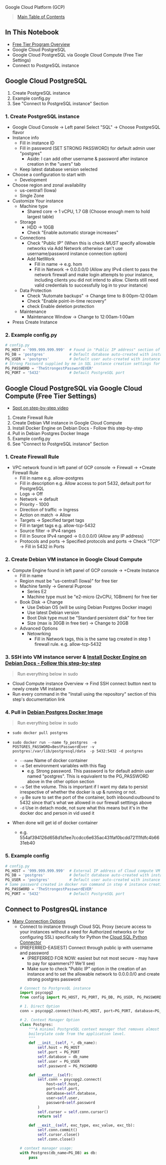 Google Cloud Platform (GCP)
> [Main Table of Contents](../README.md)

## In This Notebook
- [Free Tier Program Overview](https://cloud.google.com/free/docs/free-cloud-features#free-trial)
- Google Cloud PostgreSQL
- Google Cloud PostgreSQL via Google Cloud Compute (Free Tier Settings)
- Connect to PostgreSQL instance

## Google Cloud PostgreSQL  

1. Create PostgreSQL instance
2. Example config.py
3. See "Connect to PostgreSQL instance" Section

### 1. Create PostgreSQL instance

- Google Cloud Console -> Left panel Select "SQL" -> Choose PostgreSQL flavor
- Instance info
    - Fill in instance ID
    - Fill in password (SET STRONG PASSWORD) for default admin user "postgres"
        - Aside: I can add other username & password after instance creation in the "users" tab
    - Keep latest database version selected
- Choose a configuration to start with
    - Development
- Choose region and zonal availability
    - us-central1 (Iowa)
    - Single Zone
- Customize Your instance
    - Machine type
        - Shared core -> 1 vCPU, 1.7 GB (Choose enough mem to hold largest table)
    - Storage
        - HDD -> 10GB
        - Check "Enable automatic storage increases"
    - Connections
        - Check "Public IP" (When this is check *MUST* specify allowable networks via Add Network otherwise can't use username/password instance connection option)
        - Add NetWork
            - Fill in name -> e.g. hom
            - Fill in Network -> 0.0.0.0/0  (Allow any IPv4 client to pass the network firewall and make login attempts to your instance, including clients you did not intend to allow. Clients still need valid credentials to successfully log in to your instance)
    - Data Protection
        - Check "Automate backups" -> Change time to 8:00pm-12:00am
        - Check "Enable point-in-time recovery"
        - check Enable deletion protection
    - Maintenance
        - Maintenance Window -> Change to 12:00am-1:00am
- Press Create Instance

### 2. Example config.py
```python
# config.py
PG_HOST = '999.999.999.999'  # Found in "Public IP address" section of GCP console instance overview
PG_DB = 'postgres'           # Default database auto-created with instance is "postgres"
PG_USER = 'postgres'         # Default user auto-created with instance is "postgres"
# Strong Password supplied by me in SQL instance creation settings for default "postgres" admin user (See instance info section above)
PG_PASSWORD = 'TheStrongestPasswordEVER'  
PG_PORT = '5432'             # Default PostgreSQL port
```

## Google Cloud PostgreSQL via Google Cloud Compute (Free Tier Settings)
- [Spot on step-by-step video](https://www.youtube.com/watch?v=JLdy_cJ1KRA)  

1. Create Firewall Rule
2. Create Debian VM instance in Google Cloud Compute
3. Install Docker Engine on Debian Docs - Follow this step-by-step
4. Pull in Debian Postgres Docker Image
5. Example config.py
6. See "Connect to PostgreSQL instance" Section


### 1. Create Firewall Rule
- VPC network found in left panel of GCP console -> Firewall -> +Create Firewall Rule
    - Fill in name e.g. allow-postgres
    - Fill in description e.g. Allow access to port 5432, default port for PostgreSQL
    - Logs -> Off
    - Network -> default
    - Priority - 1000
    - Direction of traffic -> Ingress
    - Action on match -> Allow
    - Targets -> Specified target tags
    - Fill in target tags e.g. allow-tcp-5432
    - Source filter -> IPv4 ranges
    - Fill in Source IPv4 ranged -> 0.0.0.0/0 (Allow any IP address)
    - Protocols and ports -> Specified protocols and ports -> Check "TCP" -> Fill in 5432 in Ports


### 2. Create Debian VM instance in Google Cloud Compute
- Compute Engine found in left panel of GCP console -> +Create Instance
    - Fill in name
    - Region must be "us-central1 (Iowa)" for free tier
    - Machine family -> General Puprose
        - Series E2
        - Machine type must be "e2-micro (2vCPU, 1GBmem) for free tier
    - Book Disk -> Change
        - Use Debian OS (will be using Debian Postgres Docker image)
        - Use latest Debian version
        - Boot Disk type must be "Standard persistent disk" for free tier
        - Size (max is 30GB in free tier) -> Change to 20GB
    - Advanced Options
        - Netowrking
            - Fill in Network tags, this is the same tag created in step 1 firewall rule.  e.g. allow-tcp-5432

### 3. SSH into VM instance server & [Install Docker Engine on Debian Docs - Follow this step-by-step](https://docs.docker.com/engine/install/debian/)

> Run everything below in sudo
- Cloud Compute instance Overview -> Find SSH connect button next to newly create VM instance
- Run every command in the "Install using the repository" section of this step's documentation link


### 4. Pull in [Debian Postgres Docker Image](https://hub.docker.com/_/postgres)
> Run everything below in sudo
- ```sudo docker pull postgres```
- ```sudo docker run --name fp_postgres  -e POSTGRES_PASSWORD=BestPasswordEver -v postgres:/var/lib/postgresql/data  -p 5432:5432 -d postgres```

    - ```--name``` Name of docker container
    - ```-e``` Set environment variables with this flag
        - e.g. Strong password.  This password is for default admin user named "postgres".  This is equivalent to the PG_PASSWORD above in the other option section
    - ```-v``` Set the volume. This is important if I want my data to persist irrespective of whether the docker is up & running or not.
    - ```-p``` Be sure to set the port of the container, both inbound:outbound to 5432 since that's what we allowed in our firewall setttings above
    - ```-d``` Use in detach mode, not sure what this means but it's in the docker doc and person in vid used it
- When done will get id of docker container
    - e.g. 554af394126d658d1d1ee7ccdcc6e635ac431faf0bcdd72111fdfc4b6631eb40


### 5. Example config
```python
# config.py
PG_HOST = '999.999.999.999'  # External IP address of Cloud compute VM instance
PG_DB = 'postgres'           # Default database auto-created with instance is "postgres"
PG_USER = 'postgres'         # Default user auto-created with instance is "postgres"
# Same password created in docker run command in step 4 instance creation settings for default "postgres" admin user (See instance info section above)
PG_PASSWORD = 'TheStrongestPasswordEVER'  
PG_PORT = '5432'             # Default PostgreSQL port
```


## Connect to PostgresQL instance
- [Many Connection Options](https://cloud.google.com/sql/docs/postgres/connect-overview?authuser=1#external-connection-methods)
    - Connect to instance through Cloud SQL Proxy (secure access to your instances without a need for Authorized networks or for configuring SSL) specifically for Python the [Cloud SQL Python Connector](https://colab.research.google.com/github/GoogleCloudPlatform/cloud-sql-python-connector/blob/main/samples/notebooks/postgres_python_connector.ipynb)
    - (PREFERRED-EASIEST) Connect through public ip with username and password 
        - (PREFERRED FOR NOW: easiest but not most secure - may have to pay for spammers?? We'll see)
        - Make sure to check "Public IP" option in the creation of an instance and to set the allowable network to 0.0.0.0/0 and create strong postgres password
        ```python
        # Connect to PostgresQL instance
        import psycopg2
        from config import PG_HOST, PG_PORT, PG_DB, PG_USER, PG_PASSWORD

        # 1. Direct Option
        conn = psycopg2.connect(host=PG_HOST, port=PG_PORT, database=PG_DB, user=PG_USER, password=PG_PASSWORD)

        # 2. Context Manager Option
        class Postgres:
            """A minimal PostgreSQL context manager that removes almost all 
            boilerplate code from the application level.
            """
            def __init__(self, *, db_name):
                self.host = PG_HOST
                self.port = PG_PORT
                self.database = db_name
                self.user = PG_USER
                self.password = PG_PASSWORD

            def __enter__(self):
                self.conn = psycopg2.connect(
                    host=self.host,
                    port=self.port,
                    database=self.database,
                    user=self.user,
                    password=self.password
                )
                self.cursor = self.conn.cursor()
                return self

            def __exit__(self, exc_type, exc_value, exc_tb):
                self.conn.commit()
                self.cursor.close()
                self.conn.close()

        # context manager usage:
        with Postgres(db_name=PG_DB) as db:
            pass
        ```